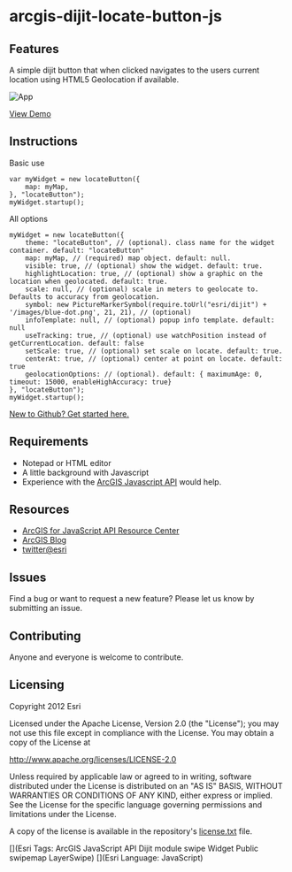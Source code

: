 # arcgis-dijit-locate-button-js

## Features
A simple dijit button that when clicked navigates to the users current location using HTML5 Geolocation if available.

![App](https://raw.github.com/esri/arcgis-dijit-locate-button-js/master/images/demo.png)

[View Demo](http://esri.github.com/arcgis-dijit-locate-button-js/)

## Instructions

Basic use

    var myWidget = new locateButton({
        map: myMap,
    }, "locateButton");
    myWidget.startup();
    
All options
    
    myWidget = new locateButton({
        theme: "locateButton", // (optional). class name for the widget container. default: "locateButton"
        map: myMap, // (required) map object. default: null.
        visible: true, // (optional) show the widget. default: true.
        highlightLocation: true, // (optional) show a graphic on the location when geolocated. default: true.
        scale: null, // (optional) scale in meters to geolocate to. Defaults to accuracy from geolocation.
        symbol: new PictureMarkerSymbol(require.toUrl("esri/dijit") + '/images/blue-dot.png', 21, 21), // (optional)
        infoTemplate: null, // (optional) popup info template. default: null
        useTracking: true, // (optional) use watchPosition instead of getCurrentLocation. default: false
        setScale: true, // (optional) set scale on locate. default: true.
        centerAt: true, // (optional) center at point on locate. default: true
        geolocationOptions: // (optional). default: { maximumAge: 0, timeout: 15000, enableHighAccuracy: true}
    }, "locateButton");
    myWidget.startup();     


 [New to Github? Get started here.](https://github.com/)

## Requirements

* Notepad or HTML editor
* A little background with Javascript
* Experience with the [ArcGIS Javascript API](http://www.esri.com/) would help.

## Resources

* [ArcGIS for JavaScript API Resource Center](http://help.arcgis.com/en/webapi/javascript/arcgis/index.html)
* [ArcGIS Blog](http://blogs.esri.com/esri/arcgis/)
* [twitter@esri](http://twitter.com/esri)

## Issues

Find a bug or want to request a new feature?  Please let us know by submitting an issue.

## Contributing

Anyone and everyone is welcome to contribute.

## Licensing
Copyright 2012 Esri

Licensed under the Apache License, Version 2.0 (the "License");
you may not use this file except in compliance with the License.
You may obtain a copy of the License at

   http://www.apache.org/licenses/LICENSE-2.0

Unless required by applicable law or agreed to in writing, software
distributed under the License is distributed on an "AS IS" BASIS,
WITHOUT WARRANTIES OR CONDITIONS OF ANY KIND, either express or implied.
See the License for the specific language governing permissions and
limitations under the License.

A copy of the license is available in the repository's [license.txt](https://raw.github.com/Esri/geocoder-search-widget-js/master/license.txt) file.

[](Esri Tags: ArcGIS JavaScript API Dijit module swipe Widget Public swipemap LayerSwipe)
[](Esri Language: JavaScript)